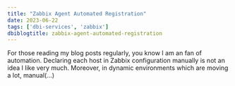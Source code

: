 ```yaml
---
title: "Zabbix Agent Automated Registration"
date: 2023-06-22
tags: ['dbi-services', 'zabbix']
dbiblogtitle: zabbix-agent-automated-registration
---
```

For those reading my blog posts regularly, you know I am an fan of automation. Declaring each host in Zabbix configuration manually is not an idea I like very much. Moreover, in dynamic environments which are moving a lot, manual(…)